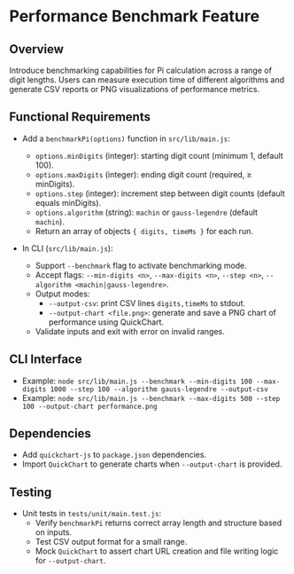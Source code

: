 # Performance Benchmark Feature

## Overview
Introduce benchmarking capabilities for Pi calculation across a range of digit lengths. Users can measure execution time of different algorithms and generate CSV reports or PNG visualizations of performance metrics.

## Functional Requirements

- Add a `benchmarkPi(options)` function in `src/lib/main.js`:
  - `options.minDigits` (integer): starting digit count (minimum 1, default 100).
  - `options.maxDigits` (integer): ending digit count (required, ≥ minDigits).
  - `options.step` (integer): increment step between digit counts (default equals minDigits).
  - `options.algorithm` (string): `machin` or `gauss-legendre` (default `machin`).
  - Return an array of objects `{ digits, timeMs }` for each run.

- In CLI (`src/lib/main.js`):
  - Support `--benchmark` flag to activate benchmarking mode.
  - Accept flags: `--min-digits <n>`, `--max-digits <n>`, `--step <n>`, `--algorithm <machin|gauss-legendre>`.
  - Output modes:
    - `--output-csv`: print CSV lines `digits,timeMs` to stdout.
    - `--output-chart <file.png>`: generate and save a PNG chart of performance using QuickChart.
  - Validate inputs and exit with error on invalid ranges.

## CLI Interface

- Example: `node src/lib/main.js --benchmark --min-digits 100 --max-digits 1000 --step 100 --algorithm gauss-legendre --output-csv`
- Example: `node src/lib/main.js --benchmark --max-digits 500 --step 100 --output-chart performance.png`

## Dependencies

- Add `quickchart-js` to `package.json` dependencies.
- Import `QuickChart` to generate charts when `--output-chart` is provided.

## Testing

- Unit tests in `tests/unit/main.test.js`:
  - Verify `benchmarkPi` returns correct array length and structure based on inputs.
  - Test CSV output format for a small range.
  - Mock `QuickChart` to assert chart URL creation and file writing logic for `--output-chart`.
